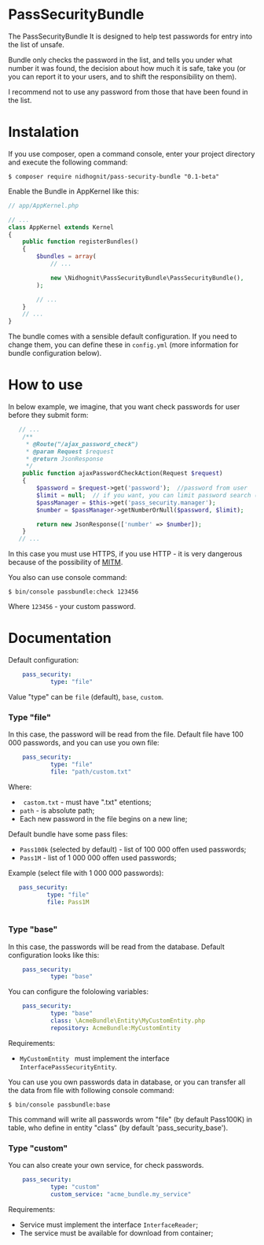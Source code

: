 PassSecurityBundle
=========

The PassSecurityBundle It is designed to help test passwords for entry into the list of unsafe.

Bundle only checks the password in the list, and tells you under what number it was found, the decision about how much it is safe, take you (or you can report it to your users, and to shift the responsibility on them).

I recommend not to use any password from those that have been found in the list.
# Instalation

If you use composer, open a command console, enter your project directory and execute the following command:

```console
$ composer require nidhognit/pass-security-bundle "0.1-beta"
```
Enable the Bundle in AppKernel like this:
```php
// app/AppKernel.php

// ...
class AppKernel extends Kernel
{
    public function registerBundles()
    {
        $bundles = array(
            // ...

            new \Nidhognit\PassSecurityBundle\PassSecurityBundle(),
        );

        // ...
    }
    // ...
}
```
The bundle comes with a sensible default configuration. If you need to change them, you can define these in `config.yml` (more information for bundle configuration below).

# How to use

In below example, we imagine, that you want check passwords for user before they submit form:

```php
   // ...
    /**
     * @Route("/ajax_password_check")
     * @param Request $request
     * @return JsonResponse
     */
    public function ajaxPasswordCheckAction(Request $request)
    {
        $password = $request->get('password');  //password from user
        $limit = null;  // if you want, you can limit password search (type of this variable must bu integer)
        $passManager = $this->get('pass_security.manager');
        $number = $passManager->getNumberOrNull($password, $limit);

        return new JsonResponse(['number' => $number]);
    }
   // ...
```

In this case you must use HTTPS, if you use HTTP - it is very dangerous because of the possibility of [MITM](https://en.wikipedia.org/wiki/Man-in-the-middle_attack).

You also can use console command:
```
$ bin/console passbundle:check 123456
```

Where `123456` - your custom password.

# Documentation
Default configuration:
```yml
    pass_security:
            type: "file"
```
Value "type" can be `file` (default), `base`, `custom`.

### Type "file"

In this case, the password will be read from the file. Default file have 100 000 passwords, and you can use you own file:
```yml
    pass_security:
            type: "file"
            file: "path/custom.txt"
```
Where:
* ` castom.txt` - must have ".txt" etentions;
* `path` - is absolute path;
* Each new password in the file begins on a new line;

Default bundle have some pass files:
* `Pass100k` (selected by default) - list of 100 000 offen used passwords;
* `Pass1M` - list of 1 000 000 offen used passwords;

Example (select file with 1 000 000 passwords):
 ```yml
    pass_security:
            type: "file"
            file: Pass1M
            
```
### Type "base"

In this case, the passwords will be read from the database. Default configuration looks like this:
```yml
    pass_security:
            type: "base"
```
You can configure the fololowing variables:
```yml
    pass_security:
            type: "base"
            class: \AcmeBundle\Entity\MyCustomEntity.php
            repository: AcmeBundle:MyCustomEntity
```
Requirements:
* `MyCustomEntity `  must implement the interface `InterfacePassSecurityEntity`.

You can use you own passwords data in database, or you can transfer all the data from file with following console command:
```
$ bin/console passbundle:base
```
This command will write all passwords wrom "file" (by default Pass100K) in table, who define in entity "class" (by default 'pass_security_base').

### Type "custom"
You can also create your own service, for check passwords.
```yml
    pass_security:
            type: "custom"
            custom_service: "acme_bundle.my_service"
```
Requirements:
* Service must implement the interface `InterfaceReader`;
* The service must be available for download from container;
